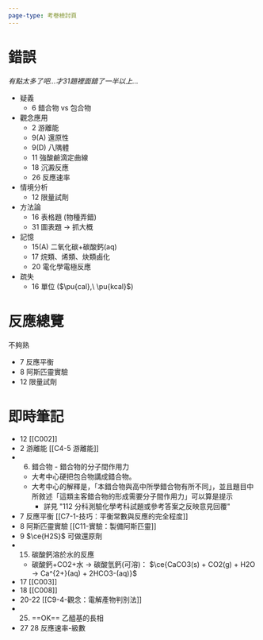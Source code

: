 ```yaml
---
page-type: 考卷檢討頁
---
```

# 錯誤
*有點太多了吧...才31題裡面錯了一半以上...*
- 疑義
	- 6 錯合物 vs 包合物
- 觀念應用
	- 2 游離能
	- 9(A) 還原性
	- 9(D) 八隅體
	- 11 強酸鹼滴定曲線
	- 18 沉澱反應
	- 26 反應速率
- 情境分析
	- 12 限量試劑
- 方法論
	- 16 表格題 (物種弄錯)
	- 31 圖表題 -> 抓大概
- 記憶
	- 15(A) 二氧化碳+碳酸鈣(aq)
	- 17 烷類、烯類、炔類鹵化
	- 20 電化學電極反應
- 疏失
	- 16 單位 ($\pu{cal},\ \pu{kcal}$)
# 反應總覽
不夠熟
- 7 反應平衡
- 8 阿斯匹靈實驗
- 12 限量試劑

# 即時筆記
- 12 [[C002]]
- 2 游離能 [[C4-5 游離能]]
- 6. 錯合物 - 錯合物的分子間作用力 
	- 大考中心硬把包合物講成錯合物。
	- 大考中心的解釋是，「本錯合物與高中所學錯合物有所不同」，並且題目中所敘述「這類主客錯合物的形成需要分子間作用力」可以算是提示
		- 詳見 "112 分科測驗化學考科試題或參考答案之反映意見回覆"
- 7 反應平衡 [[C7-1-技巧：平衡常數與反應的完全程度]] 
- 8 阿斯匹靈實驗 [[C11-實驗：製備阿斯匹靈]]
- 9 $\ce{H2S}$ 可做還原劑
- 15. 碳酸鈣溶於水的反應
	- 碳酸鈣+CO2+水 -> 碳酸氫鈣(可溶)： $\ce{CaCO3(s) + CO2(g) + H2O -> Ca^{2+}(aq) + 2HCO3-(aq)}$ 
- 17 [[C003]]
- 18 [[C008]]
- 20-22 [[C9-4-觀念：電解產物判別法]]
- 25. ==OK== 乙醯基的長相 
- 27 28 反應速率-級數